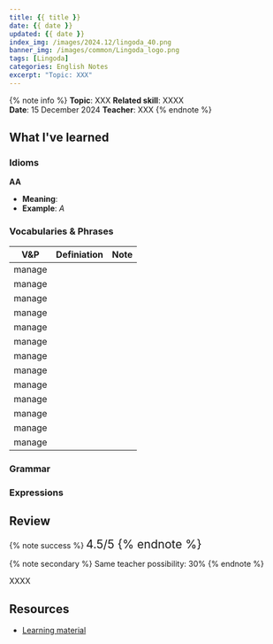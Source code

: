 ```yaml
---
title: {{ title }}
date: {{ date }}
updated: {{ date }}
index_img: /images/2024.12/lingoda_40.png
banner_img: /images/common/Lingoda_logo.png
tags: [Lingoda]
categories: English Notes
excerpt: "Topic: XXX"
---
```


{% note info %}
**Topic**: XXX
**Related skill**: XXXX  
**Date**: 15 December 2024
**Teacher**: XXX
{% endnote %}

## What I've learned

### Idioms
**AA**
- **Meaning**: 
- **Example**: *A*

### Vocabularies & Phrases

|  V&P   | Definiation | Note  |
| :----: | :---------: | :---: |
| manage |             |       |
| manage |             |       |
| manage |             |       |
| manage |             |       |
| manage |             |       |
| manage |             |       |
| manage |             |       |
| manage |             |       |
| manage |             |       |
| manage |             |       |
| manage |             |       |
| manage |             |       |
| manage |             |       |

### Grammar


### Expressions


## Review

{% note success %}
<span style="font-size:1.5em;">
4.5/5
<span>
{% endnote %}

{% note secondary %}
<span style="font-size:1em;">
Same teacher possibility: 30%
<span>
{% endnote %}

XXXX

## Resources
- [Learning material]()

